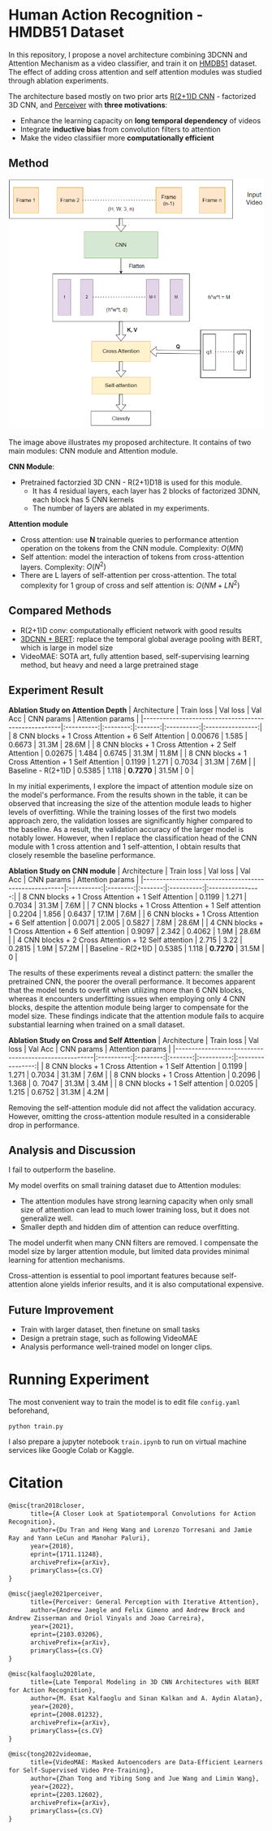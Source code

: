 # Human Action Recognition - HMDB51 Dataset
In this repository, I propose a novel architecture combining 3DCNN and Attention Mechanism as a video classifier, and train it on [HMDB51](https://serre-lab.clps.brown.edu/resource/hmdb-a-large-human-motion-database/) dataset. The effect of adding cross attention and self attention modules was studied through ablation experiments.

The architecture based mostly on two prior arts [R(2+1)D CNN](https://arxiv.org/pdf/1711.11248v3.pdf) - factorized 3D CNN, and [Perceiver](https://arxiv.org/pdf/2103.03206.pdf) with **three motivations**:
- Enhance the learning capacity on **long temporal dependency** of videos
- Integrate **inductive bias** from convolution filters to attention
- Make the video classifiier more **computationally efficient**

## Method
![](./architecture.png)

The image above illustrates my proposed architecture. It contains of two main modules: CNN module and Attention module.

**CNN Module**: 
- Pretrained factorzied 3D CNN - R(2+1)D18 is used for this module.
   - It has 4 residual layers, each layer has 2 blocks of factorized 3DNN, each block has 5 CNN kernels
   - The number of layers are ablated in my experiments.

**Attention module**
- Cross attention: use **N** trainable queries to performance attention operation on the tokens from the CNN module. Complexity: $O(MN)$
- Self attention: model the interaction of tokens from cross-attention layers. Complexity: $O(N^2)$
- There are L layers of self-attention per cross-attention. The total complexity for 1 group of cross and self attention is: $O(NM + LN^2)$
 
## Compared Methods
- R(2+1)D conv: computationally efficient network with good results
- [3DCNN + BERT](https://arxiv.org/pdf/2008.01232.pdf): replace the temporal global average pooling with BERT, which is large in model size
- VideoMAE: SOTA art, fully attention based, self-supervising learning method, but heavy and need a large pretrained stage

## Experiment Result
**Ablation Study on Attention Depth**
| Architecture                                        | Train loss | Val loss | Val Acc | CNN params | Attention params |
|-----------------------------------------------------|:----------:|:--------:|:-------:|:----------:|:----------------:|
| 8 CNN blocks + 1 Cross Attention + 6 Self Attention |   0.00676  |   1.585  |  0.6673 |    31.3M   |       28.6M      |
| 8 CNN blocks + 1 Cross Attention + 2 Self Attention |   0.02675  |   1.484  |  0.6745 |    31.3M   |       11.8M      |
| 8 CNN blocks + 1 Cross Attention + 1 Self Attention |   0.1199   |   1.271  |  0.7034 |    31.3M   |       7.6M       |
| Baseline - R(2+1)D                                  |   0.5385   |   1.118  |  **0.7270** |    31.5M   |         0        |

In my initial experiments, I explore the impact of attention module size on the model's performance. From the results shown in the table, it can be observed that increasing the size of the attention module leads to higher levels of overfitting. While the training losses of the first two models approach zero, the validation losses are significantly higher compared to the baseline. As a result, the validation accuracy of the larger model is notably lower. However, when I replace the classification head of the CNN module with 1 cross attention and 1 self-attention, I obtain results that closely resemble the baseline performance.

**Ablation Study on CNN module**
| Architecture                                         | Train loss | Val loss | Val Acc | CNN params | Attention params |
|------------------------------------------------------|:----------:|:--------:|:-------:|:----------:|:----------------:|
| 8 CNN blocks + 1 Cross Attention + 1 Self Attention  |   0.1199   |   1.271  |  0.7034 |    31.3M   |       7.6M       |
| 7 CNN blocks + 1 Cross Attention + 1 Self attention  |   0.2204   |   1.856  |  0.6437 |    17.1M   |       7.6M       |
| 6 CNN blocks + 1 Cross Attention + 6 Self attention  |   0.0071   |   2.005  |  0.5827 |    7.8M    |       28.6M      |
| 4 CNN blocks + 1 Cross Attention + 6 Self attention  |   0.9097   |   2.342  |  0.4062 |    1.9M    |       28.6M      |
| 4 CNN blocks + 2 Cross Attention + 12 Self attention |    2.715   |   3.22   |  0.2815 |    1.9M    |       57.2M      |
| Baseline - R(2+1)D                                   |   0.5385   |   1.118  |  **0.7270** |    31.5M   |         0        |

The results of these experiments reveal a distinct pattern: the smaller the pretrained CNN, the poorer the overall performance. It becomes apparent that the model tends to overfit when utilizing more than 6 CNN blocks, whereas it encounters underfitting issues when employing only 4 CNN blocks, despite the attention module being larger to compensate for the model size. These findings indicate that the attention module fails to acquire substantial learning when trained on a small dataset.

**Ablation Study on Cross and Self Attention**
| Architecture                                        | Train loss | Val loss | Val Acc | CNN params | Attention params |
|-----------------------------------------------------|:----------:|:--------:|:-------:|:----------:|:----------------:|
| 8 CNN blocks + 1 Cross Attention + 1 Self Attention |   0.1199   |   1.271  |  0.7034 |    31.3M   |       7.6M       |
| 8 CNN blocks + 1 Cross Attention                    |   0.2096   |   1.368  | 0. 7047 |    31.3M   |       3.4M       |
| 8 CNN blocks  + 1 Self attention                    |   0.0205   |   1.215  |  0.6752 |    31.3M   |       4.2M       |

 Removing the self-attention module did not affect the validation accuracy. However, omitting the cross-attention module resulted in a considerable drop in performance.

## Analysis and Discussion
I fail to outperform the baseline.

My model overfits on small training dataset due to Attention modules: 
- The attention modules have strong learning capacity when only small size of attention can lead to much lower training loss, but it does not generalize well. 
- Smaller depth and hidden dim of attention can reduce overfitting.

The model underfit when many CNN filters are removed. I compensate the model size by larger attention module, but limited data provides minimal learning for attention mechanisms.

Cross-attention is essential to pool important features because self-attention alone yields inferior results, and it is also computational expensive.

## Future Improvement
- Train with larger dataset, then finetune on small tasks
- Design a pretrain stage, such as following VideoMAE
- Analysis performance well-trained model on longer clips.

# Running Experiment
The most convenient way to train the model is to edit file `config.yaml` beforehand, 
```
python train.py
```

I also prepare a jupyter notebook `train.ipynb` to run on virtual machine services like Google Colab or Kaggle.

# Citation
```
@misc{tran2018closer,
      title={A Closer Look at Spatiotemporal Convolutions for Action Recognition}, 
      author={Du Tran and Heng Wang and Lorenzo Torresani and Jamie Ray and Yann LeCun and Manohar Paluri},
      year={2018},
      eprint={1711.11248},
      archivePrefix={arXiv},
      primaryClass={cs.CV}
}
```
```
@misc{jaegle2021perceiver,
      title={Perceiver: General Perception with Iterative Attention}, 
      author={Andrew Jaegle and Felix Gimeno and Andrew Brock and Andrew Zisserman and Oriol Vinyals and Joao Carreira},
      year={2021},
      eprint={2103.03206},
      archivePrefix={arXiv},
      primaryClass={cs.CV}
}
```
```
@misc{kalfaoglu2020late,
      title={Late Temporal Modeling in 3D CNN Architectures with BERT for Action Recognition}, 
      author={M. Esat Kalfaoglu and Sinan Kalkan and A. Aydin Alatan},
      year={2020},
      eprint={2008.01232},
      archivePrefix={arXiv},
      primaryClass={cs.CV}
}
```
```
@misc{tong2022videomae,
      title={VideoMAE: Masked Autoencoders are Data-Efficient Learners for Self-Supervised Video Pre-Training}, 
      author={Zhan Tong and Yibing Song and Jue Wang and Limin Wang},
      year={2022},
      eprint={2203.12602},
      archivePrefix={arXiv},
      primaryClass={cs.CV}
}
```
